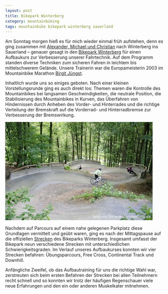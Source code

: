 ```yaml
---
layout: post
title: Bikepark Winterberg
category: mountainbiking
tags: mountainbike bikepark winterberg sauerland
---
```


Am Sonntag morgen hieß es für mich wieder einmal früh aufstehen, denn es ging zusammen mit [Alexander, Michael und Christian](http://www.mtb-weilerswist.de) nach Winterberg ins Sauerland – genauer gesagt in den [Bikepark Winterberg](http://www.bikepark-winterberg.de) für einen Aufbaukurs zur Verbesserung unserer Fahrtechnik. Auf dem Programm standen diverse Techniken zum sicheren Fahren in leichtem bis mittelschwerem Gelände. Unsere Trainerin war die Europameisterin 2003 im Mountainbike Marathon [Birgit Jüngst](http://www.birgit-juengst.de).

Inhaltlich wurde uns so einiges geboten. Nach einer kleinen Vorstellungsrunde ging es auch direkt los: Themen waren die Kontrolle des Mountainbikes bei langsamen Geschwindigkeiten, die neutrale Position, die Stabilisierung des Mountainbikes in Kurven, das Überfahren von Hindernissen durch Anheben des Vorder- und Hinterrades und die richtige Verteilung der Bremskraft auf die Vorderrad- und Hinterradbremse zur Verbesserung der Bremswirkung.

![Free Cross im Bikepark Winterberg](/images/2009-07-12/free-cross.jpg)

Nachdem auf Parcours auf einem nahe gelegenen Parkplatz diese Grundlagen vermittelt und geübt waren, ging es nach der Mittagspause auf die offiziellen [Strecken](http://www.bikepark-winterberg.de/de/strecken/strecken.php) des Bikeparks Winterberg. Insgesamt umfasst der Bikepark neun verschiedene Strecken mit unterschiedlichen Schwierigkeitsgraden. Im Verlauf unseres Aufbaukurses konnten wir vier Strecken befahren: Übungsparcours, Free Cross, Continental Track und Downhill.

Anfängliche Zweifel, ob das Aufbautraining für uns die richtige Wahl war, zerstreuten sich beim ersten Befahren der Strecken bei allen Teilnehmern recht schnell und so konnten wir trotz der häufigen Regenschauer viele neue Erfahrungen und den ein oder anderen Muskelkater mitnehmen.
